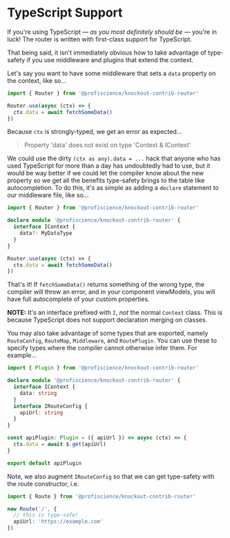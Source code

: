 # TypeScript Support

If you're using TypeScript — *as you most definitely should be* — you're in luck! The router is written with first-class support for TypeScript.

That being said, it isn't immediately obvious how to take advantage of type-safety if you use middleware and plugins that extend the context.

Let's say you want to have some middleware that sets a `data` property on the context, like so...

```javascript
import { Router } from '@profiscience/knockout-contrib-router'

Router.use(async (ctx) => {
  ctx.data = await fetchSomeData()
})
```

Because `ctx` is strongly-typed, we get an error as expected...

> Property 'data' does not exist on type 'Context & IContext'

We could use the dirty `(ctx as any).data = ...` hack that anyone who has used TypeScript for more than a day has undoubtedly had to use, but it would be way better if we could let the compiler know about the new property so we get all the benefits type-safety brings to the table like autocompletion. To do this, it's as simple as adding a `declare` statement to our middleware file, like so...

```typescript
import { Router } from '@profiscience/knockout-contrib-router'

declare module '@profiscience/knockout-contrib-router' {
  interface IContext {
    data?: MyDataType
  }
}

Router.use(async (ctx) => {
  ctx.data = await fetchSomeData()
})
```

That's it! If `fetchSomeData()` returns something of the wrong type, the compiler will throw an error, and in your component viewModels, you will have full autocomplete of your custom properties.

**NOTE:** It's an interface prefixed with `I`, *not* the normal `Context` class. This is because TypeScript does not support declaration merging on classes.

You may also take advantage of some types that are exported, namely `RouteConfig`, `RouteMap`, `Middleware`, and `RoutePlugin`. You can use these to specify types where the compiler cannot otherwise infer them. For example...

```typescript
import { Plugin } from '@profiscience/knockout-contrib-router'

declare module '@profiscience/knockout-contrib-router' {
  interface IContext {
    data: string
  }
  interface IRouteConfig {
    apiUrl: string
  }
}

const apiPlugin: Plugin = ({ apiUrl }) => async (ctx) => {
  ctx.data = await $.get(apiUrl)
}

export default apiPlugin
```

Note, we also augment `IRouteConfig` so that we can get type-safety with the route constructor, i.e.

```typescript
import { Route } from '@profiscience/knockout-contrib-router'

new Route('/', {
  // this is type-safe!
  apiUrl: 'https://example.com'
})
```